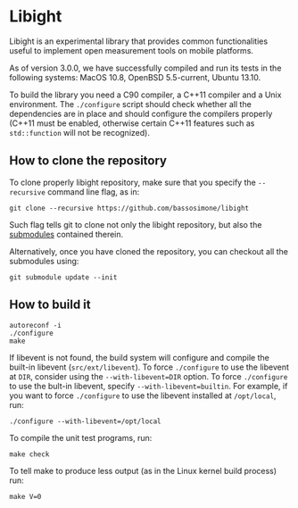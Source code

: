 Libight
=======

Libight is an experimental library that provides common functionalities
useful to implement open measurement tools on mobile platforms.

As of version 3.0.0, we have successfully compiled and run its tests in the
following systems: MacOS 10.8, OpenBSD 5.5-current, Ubuntu 13.10.

To build the library you need a C90 compiler, a C++11 compiler and
a Unix environment. The `./configure` script should check whether all
the dependencies are in place and should configure the compilers
properly (C++11 must be enabled, otherwise certain C++11 features
such as `std::function` will not be recognized).

How to clone the repository
---------------------------

To clone properly libight repository, make sure that you specify the
`--recursive` command line flag, as in:

    git clone --recursive https://github.com/bassosimone/libight

Such flag tells git to clone not only the libight repository, but also
the [submodules](http://git-scm.com/docs/git-submodule) contained therein.

Alternatively, once you have cloned the repository, you can checkout all
the submodules using:

    git submodule update --init

How to build it
---------------

    autoreconf -i
    ./configure
    make

If libevent is not found, the build system will configure and
compile the built-in libevent (`src/ext/libevent`). To force
`./configure` to use the libevent at `DIR`, consider using the
`--with-libevent=DIR` option. To force `./configure` to use
the bult-in libevent, specify `--with-libevent=builtin`. For
example, if you want to force `./configure` to use the libevent
installed at `/opt/local`, run:

    ./configure --with-libevent=/opt/local

To compile the unit test programs, run:

    make check

To tell make to produce less output (as in the Linux kernel
build process) run:

    make V=0
